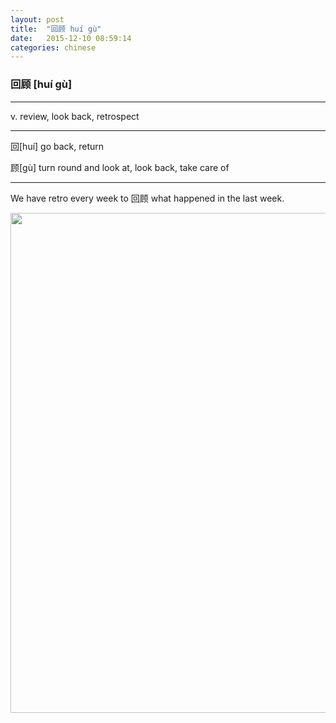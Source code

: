 ```yaml
---
layout: post
title:  "回顾 huí gù"
date:   2015-12-10 08:59:14
categories: chinese
---
```

### 回顾 [huí gù]
-----------
v. review, look back, retrospect

-----------

  回[huí] go back, return

  顾[gù] turn round and look at, look back, take care of

-----------

We have retro every week to 回顾 what happened in the last week.


<img width='800' src="/wombats-learning/images/huigu.jpg"/>
